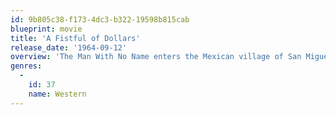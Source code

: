 ```yaml
---
id: 9b805c38-f173-4dc3-b322-19598b815cab
blueprint: movie
title: 'A Fistful of Dollars'
release_date: '1964-09-12'
overview: 'The Man With No Name enters the Mexican village of San Miguel in the midst of a power struggle among the three Rojo brothers and sheriff John Baxter. When a regiment of Mexican soldiers bearing gold intended to pay for new weapons is waylaid by the Rojo brothers, the stranger inserts himself into the middle of the long-simmering battle, selling false information to both sides for his own benefit.'
genres:
  -
    id: 37
    name: Western
---
```


